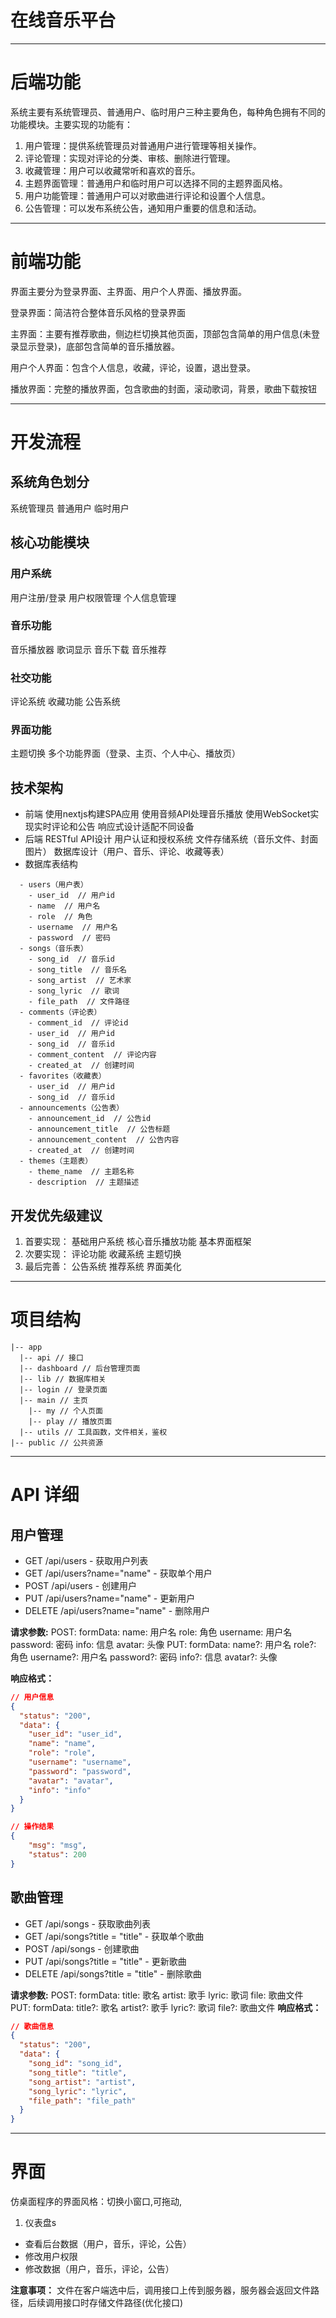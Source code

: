 # **在线音乐平台**
--- 

# 后端功能
系统主要有系统管理员、普通用户、临时用户三种主要角色，每种角色拥有不同的功能模块。主要实现的功能有：

1.	用户管理：提供系统管理员对普通用户进行管理等相关操作。
2.	评论管理：实现对评论的分类、审核、删除进行管理。
3.	收藏管理：用户可以收藏常听和喜欢的音乐。
4.	主题界面管理：普通用户和临时用户可以选择不同的主题界面风格。 
5.	用户功能管理：普通用户可以对歌曲进行评论和设置个人信息。
6.	公告管理：可以发布系统公告，通知用户重要的信息和活动。

---

# 前端功能
界面主要分为登录界面、主界面、用户个人界面、播放界面。

登录界面：简洁符合整体音乐风格的登录界面

主界面：主要有推荐歌曲，侧边栏切换其他页面，顶部包含简单的用户信息(未登录显示登录)，底部包含简单的音乐播放器。

用户个人界面：包含个人信息，收藏，评论，设置，退出登录。

播放界面：完整的播放界面，包含歌曲的封面，滚动歌词，背景，歌曲下载按钮

---

# 开发流程

## 系统角色划分
系统管理员
普通用户
临时用户

## 核心功能模块

### 用户系统
用户注册/登录
用户权限管理
个人信息管理

### 音乐功能
音乐播放器
歌词显示
音乐下载
音乐推荐
### 社交功能
评论系统
收藏功能
公告系统
### 界面功能
主题切换
多个功能界面（登录、主页、个人中心、播放页）

## 技术架构
- 前端
使用nextjs构建SPA应用
使用音频API处理音乐播放
使用WebSocket实现实时评论和公告
响应式设计适配不同设备
- 后端
RESTful API设计
用户认证和授权系统
文件存储系统（音乐文件、封面图片）
数据库设计（用户、音乐、评论、收藏等表）
- 数据库表结构
```
  - users（用户表）
    - user_id  // 用户id
    - name  // 用户名
    - role  // 角色
    - username  // 用户名
    - password  // 密码
  - songs（音乐表）
    - song_id  // 音乐id
    - song_title  // 音乐名
    - song_artist  // 艺术家
    - song_lyric  // 歌词
    - file_path  // 文件路径
  - comments（评论表）
    - comment_id  // 评论id
    - user_id  // 用户id
    - song_id  // 音乐id
    - comment_content  // 评论内容
    - created_at  // 创建时间
  - favorites（收藏表）
    - user_id  // 用户id
    - song_id  // 音乐id
  - announcements（公告表）
    - announcement_id  // 公告id
    - announcement_title  // 公告标题
    - announcement_content  // 公告内容
    - created_at  // 创建时间
  - themes（主题表）
    - theme_name  // 主题名称
    - description  // 主题描述
``` 
## 开发优先级建议
1. 首要实现：
基础用户系统
核心音乐播放功能
基本界面框架
2. 次要实现：
评论功能
收藏系统
主题切换
3. 最后完善：
公告系统
推荐系统
界面美化


--- 

# 项目结构


```
|-- app
  |-- api // 接口
  |-- dashboard // 后台管理页面
  |-- lib // 数据库相关
  |-- login // 登录页面
  |-- main // 主页
    |-- my // 个人页面
    |-- play // 播放页面
  |-- utils // 工具函数，文件相关，鉴权
|-- public // 公共资源

```


--- 

# API 详细

## 用户管理

- GET /api/users - 获取用户列表
- GET /api/users?name="name" - 获取单个用户
- POST /api/users - 创建用户
- PUT /api/users?name="name" - 更新用户
- DELETE /api/users?name="name" - 删除用户

**请求参数:**
  POST:
  formData:
    name: 用户名
    role: 角色
    username: 用户名
    password: 密码
    info: 信息
    avatar: 头像
  PUT:
  formData:
    name?: 用户名
    role?: 角色
    username?: 用户名
    password?: 密码
    info?: 信息
    avatar?: 头像

**响应格式：**
```json
// 用户信息
{
  "status": "200",
  "data": {
    "user_id": "user_id",
    "name": "name",
    "role": "role",
    "username": "username",
    "password": "password",
    "avatar": "avatar",
    "info": "info"
  }
}

// 操作结果
{
    "msg": "msg",
    "status": 200
}
```

## 歌曲管理

- GET /api/songs - 获取歌曲列表
- GET /api/songs?title = "title" - 获取单个歌曲
- POST /api/songs - 创建歌曲
- PUT /api/songs?title = "title" - 更新歌曲
- DELETE /api/songs?title = "title" - 删除歌曲

**请求参数:**
  POST:
  formData:
    title: 歌名
    artist: 歌手
    lyric: 歌词
    file: 歌曲文件
  PUT:
  formData:
    title?: 歌名
    artist?: 歌手
    lyric?: 歌词
    file?: 歌曲文件
**响应格式：**

```json
// 歌曲信息
{
  "status": "200",
  "data": {
    "song_id": "song_id",
    "song_title": "title",
    "song_artist": "artist",
    "song_lyric": "lyric",
    "file_path": "file_path"
  }
}
```




--- 

# 界面

仿桌面程序的界面风格：切换小窗口,可拖动,

1. 仪表盘s
  - 查看后台数据（用户，音乐，评论，公告）
  - 修改用户权限
  - 修改数据（用户，音乐，评论，公告）



**注意事项：**
文件在客户端选中后，调用接口上传到服务器，服务器会返回文件路径，后续调用接口时存储文件路径(优化接口)